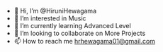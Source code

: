 - 👋 Hi, I’m @HiruniHewagama
- 👀 I’m interested in Music
- 🌱 I’m currently learning Advanced Level
- 💞️ I’m looking to collaborate on More Projects
- 📫 How to reach me hrhewagama01@gmail.com

<!---
HiruniHewagama/HiruniHewagama is a ✨ special ✨ repository because its `README.md` (this file) appears on your GitHub profile.
You can click the Preview link to take a look at your changes.
--->
